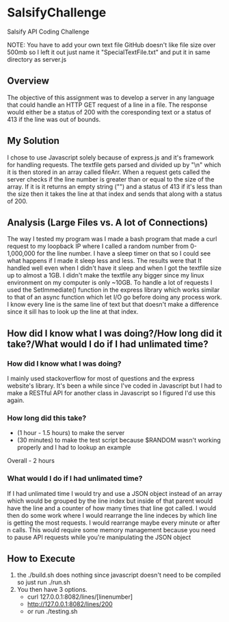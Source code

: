 # SalsifyChallenge
Salsify API Coding Challenge

NOTE: You have to add your own text file GitHub doesn't like file size over 500mb so I left it out just name it "SpecialTextFile.txt" and put it in same directory as server.js

## Overview

The objective of this assignment was to develop a server in any language that could handle an HTTP GET request of a line in a file. The response would either be a status of 200 with the coresponding text or a status of 413 if the line was out of bounds.

## My Solution

I chose to use Javascript solely because of express.js and it's framework for handling requests. The textfile gets parsed and divided up by "\n" which it is then stored in an array called fileArr. When a request gets called the server checks if the line number is greater than or equal to the size of the array. If it is it returns an empty string ("") and a status of 413 if it's less than the size then it takes the line at that index and sends that along with a status of 200.

## Analysis (Large Files vs. A lot of Connections)

The way I tested my program was I made a bash program that made a curl request to my loopback IP where I called a random number from 0-1,000,000 for the line number. I have a sleep timer on that so I could see what happens if I made it sleep less and less. The results were that It handled well even when I didn't have it sleep and when I got the textfile size up to almost a 1GB. I didn't make the textfile any bigger since my linux environment on my computer is only ~10GB. To handle a lot of requests I used the SetImmediate() function in the express library which works similar to that of an async function which let I/O go before doing any process work. I know every line is the same line of text but that doesn't make a difference since it sill has to look up the line at that index.

## How did I know what I was doing?/How long did it take?/What would I do if I had unlimated time?

### How did I know what I was doing?

I mainly used stackoverflow for most of questions and the express website's library. It's been a while since I've coded in Javascript but I had to make a RESTful API for another class in Javascript so I figured I'd use this again.

### How long did this take?

* (1 hour - 1.5 hours) to make the server
* (30 minutes) to make the test script because $RANDOM wasn't working properly and I had to lookup an example

Overall - 2 hours

### What would I do if I had unlimated time?

If I had unlimated time I would try and use a JSON object instead of an array which would be grouped by the line index but inside of that parent would have the line and a counter of how many times that line got called. I would then do some work where I would rearrange the line indeces by which line is getting the most requests. I would rearrange maybe every minute or after n calls. This would require some memory management because you need to pause API requests while you're manipulating the JSON object

## How to Execute

1. the ./build.sh does nothing since javascript doesn't need to be compiled so just run ./run.sh
2. You then have 3 options.
    * curl 127.0.0.1:8082/lines/[linenumber]
    * http://127.0.0.1:8082/lines/200
    * or run ./testing.sh
